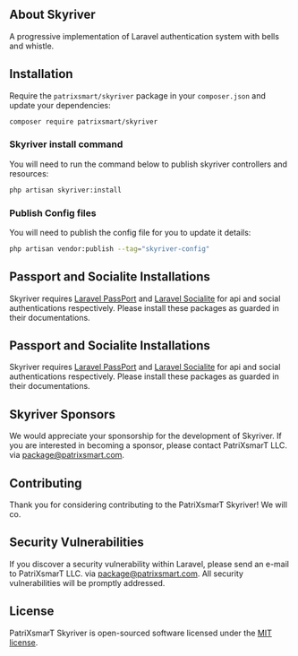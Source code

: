 

## About Skyriver

A progressive implementation of Laravel authentication system with bells and whistle.

## Installation

Require the `patrixsmart/skyriver` package in your `composer.json` and update your dependencies:
```sh
composer require patrixsmart/skyriver
```

### Skyriver install command

You will need to run the command below to publish skyriver controllers and resources:
```sh
php artisan skyriver:install 
```

### Publish Config files

You will need to publish the config file for you to update it details:
```sh
php artisan vendor:publish --tag="skyriver-config"
```


## Passport and Socialite Installations

Skyriver requires [Laravel PassPort](https://laravel.com/docs/8.x/passport) and 
[Laravel Socialite](https://laravel.com/docs/8.x/socialite) for api and social authentications respectively. 
Please install these packages as guarded in their documentations.

## Passport and Socialite Installations

Skyriver requires [Laravel PassPort](https://laravel.com/docs/8.x/passport) and 
[Laravel Socialite](https://laravel.com/docs/8.x/socialite) for api and social authentications respectively. 
Please install these packages as guarded in their documentations.

## Skyriver Sponsors

We would appreciate your sponsorship for the development of Skyriver. If you are interested in becoming a sponsor, please contact PatriXsmarT LLC. via [package@patrixsmart.com](mailto:package@patrixsmart.com).


## Contributing

Thank you for considering contributing to the PatriXsmarT Skyriver! We will co.

## Security Vulnerabilities

If you discover a security vulnerability within Laravel, please send an e-mail to PatriXsmarT LLC. via [package@patrixsmart.com](mailto:package@patrixsmart.com). All security vulnerabilities will be promptly addressed.

## License

PatriXsmarT Skyriver is open-sourced software licensed under the [MIT license](https://opensource.org/licenses/MIT).
